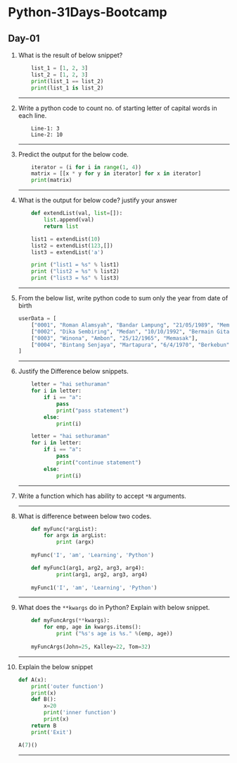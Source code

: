 # Python-31Days-Bootcamp

## Day-01

1. What is the result of below snippet?

    ``` python
        list_1 = [1, 2, 3]
        list_2 = [1, 2, 3]
        print(list_1 == list_2)
        print(list_1 is list_2)
    ```

    ---------------------------------------
2. Write a python code to count no. of starting letter of capital words in each line.

    ``` output
        Line-1: 3
        Line-2: 10
    ```

    ---------------------------------------
3. Predict the output for the below code.

    ``` python
        iterator = (i for i in range(1, 4))
        matrix = [[x * y for y in iterator] for x in iterator]
        print(matrix)
    ```

    ---------------------------------------
4. What is the output for below code? justify your answer

    ``` python
        def extendList(val, list=[]):
            list.append(val)
            return list

        list1 = extendList(10)
        list2 = extendList(123,[])
        list3 = extendList('a')

        print ("list1 = %s" % list1)
        print ("list2 = %s" % list2)
        print ("list3 = %s" % list3)
    ```

    ---------------------------------------

5. From the below list, write python code to sum only the year from date of birth

    ```python
    userData = [
        ["0001", "Roman Alamsyah", "Bandar Lampung", "21/05/1989", "Membaca"],
        ["0002", "Dika Sembiring", "Medan", "10/10/1992", "Bermain Gitar"], 
        ["0003", "Winona", "Ambon", "25/12/1965", "Memasak"], 
        ["0004", "Bintang Senjaya", "Martapura", "6/4/1970", "Berkebun"]
    ]
    ```

    ---------------------------------------

6. Justify the Difference below snippets.

    ``` python
        letter = "hai sethuraman"
        for i in letter:
            if i == "a":
                pass
                print("pass statement")
            else:
                print(i)
    ```

    ``` python
        letter = "hai sethuraman"
        for i in letter:
            if i == "a":
                pass
                print("continue statement")
            else:
                print(i)
    ```

    ---------------------------------------

7. Write a function which has ability to accept `*N` arguments.

    ---------------------------------------
8. What is difference between below two codes.

    ``` python
        def myFunc(*argList):  
            for argx in argList:  
                print (argx) 
            
        myFunc('I', 'am', 'Learning', 'Python')
    ```

    ``` python
        def myFunc1(arg1, arg2, arg3, arg4):
                print(arg1, arg2, arg3, arg4)
            
        myFunc1('I', 'am', 'Learning', 'Python')
    ```

    ---------------------------------------

9. What does the `**kwargs` do in Python? Explain with below snippet.

    ``` python
        def myFuncArgs(**kwargs):
            for emp, age in kwargs.items():
                print ("%s's age is %s." %(emp, age))
            
        myFuncArgs(John=25, Kalley=22, Tom=32)
    ```

    ---------------------------------------

10. Explain the below snippet

    ``` python
    def A(x):
        print('outer function')
        print(x)
        def B():
            x=20
            print('inner function')
            print(x)
        return B
        print('Exit')

    A(7)()
    ```

    ---------------------------------------